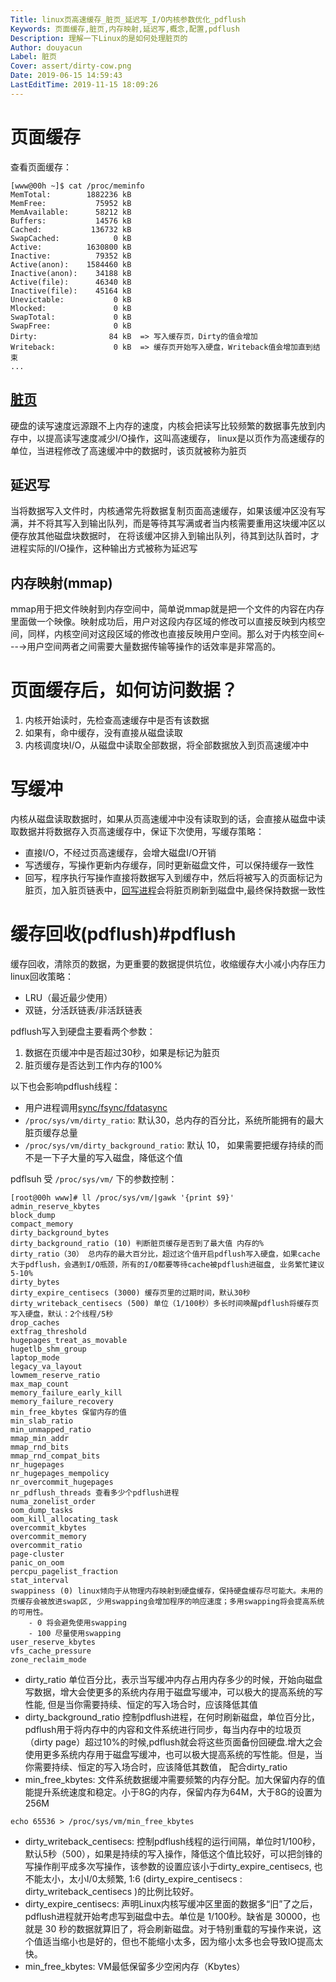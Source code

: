 ```yaml
---
Title: linux页高速缓存_脏页_延迟写_I/O内核参数优化_pdflush
Keywords: 页面缓存,脏页,内存映射,延迟写,概念,配置,pdflush
Description: 理解一下Linux的是如何处理脏页的
Author: douyacun
Label: 脏页
Cover: assert/dirty-cow.png
Date: 2019-06-15 14:59:43
LastEditTime: 2019-11-15 18:09:26
---
```


# 页面缓存

查看页面缓存：
```shell
[www@00h ~]$ cat /proc/meminfo
MemTotal:        1882236 kB
MemFree:           75952 kB
MemAvailable:      58212 kB
Buffers:           14576 kB
Cached:           136732 kB
SwapCached:            0 kB
Active:          1630800 kB
Inactive:          79352 kB
Active(anon):    1584460 kB
Inactive(anon):    34188 kB
Active(file):      46340 kB
Inactive(file):    45164 kB
Unevictable:           0 kB
Mlocked:               0 kB
SwapTotal:             0 kB
SwapFree:              0 kB
Dirty:                84 kB  => 写入缓存页，Dirty的值会增加
Writeback:             0 kB  => 缓存页开始写入硬盘，Writeback值会增加直到结束
...
```

## [脏页](#dirty_page)

硬盘的读写速度远源跟不上内存的速度，内核会把读写比较频繁的数据事先放到内存中，以提高读写速度减少I/O操作，这叫高速缓存，
linux是以页作为高速缓存的单位，当进程修改了高速缓冲中的数据时，该页就被称为脏页

## 延迟写

当将数据写入文件时，内核通常先将数据复制页面高速缓存，如果该缓冲区没有写满，并不将其写入到输出队列，而是等待其写满或者当内核需要重用这块缓冲区以便存放其他磁盘块数据时，
在将该缓冲区排入到输出队列，待其到达队首时，才进程实际的I/O操作，这种输出方式被称为延迟写

## 内存映射(mmap)

mmap用于把文件映射到内存空间中，简单说mmap就是把一个文件的内容在内存里面做一个映像。映射成功后，用户对这段内存区域的修改可以直接反映到内核空间，同样，内核空间对这段区域的修改也直接反映用户空间。那么对于内核空间<---->用户空间两者之间需要大量数据传输等操作的话效率是非常高的。

# 页面缓存后，如何访问数据？

1. 内核开始读时，先检查高速缓存中是否有该数据
2. 如果有，命中缓存，没有直接从磁盘读取
3. 内核调度块I/O，从磁盘中读取全部数据，将全部数据放入到页高速缓冲中


# 写缓冲

内核从磁盘读取数据时，如果从页高速缓冲中没有读取到的话，会直接从磁盘中读取数据并将数据存入页高速缓存中，保证下次使用，写缓存策略：
- 直接I/O，不经过页高速缓存，会增大磁盘I/O开销
- 写透缓存，写操作更新内存缓存，同时更新磁盘文件，可以保持缓存一致性
- 回写，程序执行写操作直接将数据写入到缓存中，然后将被写入的页面标记为脏页，加入脏页链表中，[回写进程](/linux/页缓存.md#pdflush)会将脏页刷新到磁盘中,最终保持数据一致性

# 缓存回收(pdflush)#pdflush
缓存回收，清除页的数据，为更重要的数据提供坑位，收缩缓存大小减小内存压力
linux回收策略：
- LRU（最近最少使用）
- 双链，分活跃链表/非活跃链表

pdflush写入到硬盘主要看两个参数：
1. 数据在页缓冲中是否超过30秒，如果是标记为脏页
2. 脏页缓存是否达到工作内存的100%

以下也会影响pdflush线程：
- 用户进程调用[sync/fsync/fdatasync](/linux/sync_fsync_fdatasync.md)
- `/proc/sys/vm/dirty_ratio`: 默认30，总内存的百分比，系统所能拥有的最大脏页缓存总量
- `/proc/sys/vm/dirty_background_ratio`: 默认 10， 如果需要把缓存持续的而不是一下子大量的写入磁盘，降低这个值

pdflsuh 受 `/proc/sys/vm/` 下的参数控制：
```
[root@00h www]# ll /proc/sys/vm/|gawk '{print $9}'
admin_reserve_kbytes
block_dump
compact_memory 
dirty_background_bytes
dirty_background_ratio (10) 判断脏页缓存是否到了最大值 内存的%
dirty_ratio（30） 总内存的最大百分比，超过这个值开启pdflush写入硬盘，如果cache大于pdflush，会遇到I/O瓶颈，所有的I/O都要等待cache被pdflush进磁盘, 业务繁忙建议5-10%
dirty_bytes
dirty_expire_centisecs (3000) 缓存页里的过期时间，默认30秒
dirty_writeback_centisecs (500) 单位（1/100秒）多长时间唤醒pdflush将缓存页写入硬盘，默认：2个线程/5秒
drop_caches
extfrag_threshold
hugepages_treat_as_movable
hugetlb_shm_group
laptop_mode
legacy_va_layout
lowmem_reserve_ratio
max_map_count
memory_failure_early_kill
memory_failure_recovery
min_free_kbytes 保留内存的值
min_slab_ratio
min_unmapped_ratio
mmap_min_addr
mmap_rnd_bits
mmap_rnd_compat_bits
nr_hugepages
nr_hugepages_mempolicy
nr_overcommit_hugepages
nr_pdflush_threads 查看多少个pdflush进程
numa_zonelist_order
oom_dump_tasks
oom_kill_allocating_task
overcommit_kbytes
overcommit_memory
overcommit_ratio
page-cluster
panic_on_oom
percpu_pagelist_fraction
stat_interval
swappiness (0) linux倾向于从物理内存映射到硬盘缓存，保持硬盘缓存尽可能大。未用的页缓存会被放进swap区, 少用swapping会增加程序的响应速度；多用swapping将会提高系统的可用性。
    - 0 将会避免使用swapping
    - 100 尽量使用swapping
user_reserve_kbytes
vfs_cache_pressure
zone_reclaim_mode
```


- dirty_ratio 单位百分比，表示当写缓冲内存占用内存多少的时候，开始向磁盘写数据，增大会使更多的系统内存用于磁盘写缓冲，可以极大的提高系统的写性能, 但是当你需要持续、恒定的写入场合时，应该降低其值
- dirty_background_ratio 控制pdflush进程，在何时刷新磁盘，单位百分比，pdflush用于将内存中的内容和文件系统进行同步，每当内存中的垃圾页（dirty page）超过10%的时候,pdflush就会将这些页面备份回硬盘.增大之会使用更多系统内存用于磁盘写缓冲，也可以极大提高系统的写性能。但是，当你需要持续、恒定的写入场合时，应该降低其数值， 配合dirty_ratio
- min_free_kbytes: 文件系统数据缓冲需要频繁的内存分配。加大保留内存的值能提升系统速度和稳定。小于8G的内存，保留内存为64M，大于8G的设置为256M
```
echo 65536 > /proc/sys/vm/min_free_kbytes
```
- dirty_writeback_centisecs: 控制pdflush线程的运行间隔，单位时1/100秒，默认5秒（500），如果是持续的写入操作，降低这个值比较好，可以把剑锋的写操作削平成多次写操作，该参数的设置应该小于dirty_expire_centisecs, 也不能太小，太小I/0太频繁, 1:6 (dirty_expire_centisecs  : dirty_writeback_centisecs )的比例比较好。
- dirty_expire_centisecs: 声明Linux内核写缓冲区里面的数据多“旧”了之后，pdflush进程就开始考虑写到磁盘中去。单位是 1/100秒。缺省是 30000，也就是 30 秒的数据就算旧了，将会刷新磁盘。对于特别重载的写操作来说，这个值适当缩小也是好的，但也不能缩小太多，因为缩小太多也会导致IO提高太快。
- min_free_kbytes: VM最低保留多少空闲内存（Kbytes）

